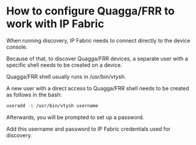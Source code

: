 # How to configure Quagga/FRR to work with IP Fabric

When running discovery, IP Fabric needs to connect directly to the
device console.

Because of that, to discover Quagga/FRR devices, a separate user with a
specific shell needs to be created on a device.

Quagga/FRR shell usually runs in /usr/bin/vtysh.

A new user with a direct access to Quagga/FRR shell needs to be created
as follows in the bash:

<div class="code panel pdl" style="border-width: 1px;">

<div class="codeContent panelContent pdl">

``` bash
useradd -s /usr/bin/vtysh username
```

</div>

</div>

Afterwards, you will be prompted to set up a password.

Add this username and password to IP Fabric credentials used for
discovery.

